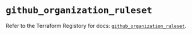 # `github_organization_ruleset`

Refer to the Terraform Registory for docs: [`github_organization_ruleset`](https://registry.terraform.io/providers/integrations/github/5.38.0/docs/resources/organization_ruleset).
